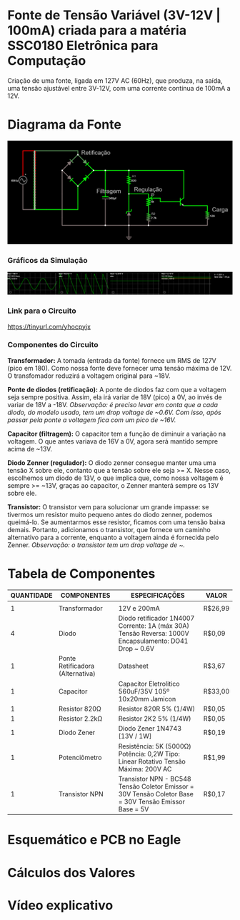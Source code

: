 # Fonte de Tensão Variável (3V-12V | 100mA) criada para a matéria SSC0180 Eletrônica para Computação
Criação de uma fonte, ligada em 127V AC (60Hz), que produza, na saída, uma tensão ajustável entre 3V-12V, com uma corrente contínua de 100mA a 12V.

# Diagrama da Fonte
<img src="images/circuito_principal.png">

### Gráficos da Simulação
<img src="images/graphs.png">

### Link para o Circuito
https://tinyurl.com/yhocpyjx

### Componentes do Circuito
**Transformador:** A tomada (entrada da fonte) fornece um RMS de 127V (pico em 180). Como nossa fonte deve fornecer uma tensão máxima de 12V. O transfomador reduzirá a voltagem original para ~18V.

**Ponte de diodos (retificação):** A ponte de diodos faz com que a voltagem seja sempre positiva. Assim, ela irá variar de 18V (pico) a 0V, ao invés de variar de 18V a -18V. *Observação: é preciso levar em conta que a cada diodo, do modelo usado, tem um drop voltage de ~0.6V. Com isso, após passar pela ponte a voltagem fica com um pico de ~16V.*

**Capacitor (filtragem):** O capacitor tem a função de diminuir a variação na voltagem. O que antes variava de 16V a 0V, agora será mantido sempre acima de ~13V. <!-- Como? --> 

**Diodo Zenner (regulador):** O diodo zenner consegue manter uma uma tensão X sobre ele, contanto que a tensão sobre ele seja >= X. Nesse caso, escolhemos um diodo de 13V, o que implica que, como nossa voltagem é sempre >= ~13V, graças ao capacitor, o Zenner manterá sempre os 13V sobre ele.

**Transistor:** O transistor vem para solucionar um grande impasse: se tivermos um resistor muito pequeno antes do diodo zenner, podemos queimá-lo. Se aumentarmos esse resistor, ficamos com uma tensão baixa demais. Portanto, adicionamos o transistor, que fornece um caminho alternativo para a corrente, enquanto a voltagem ainda é fornecida pelo Zenner. *Observação: o transistor tem um drop voltage de ~<!-- ???? -->.*

# Tabela de Componentes
| QUANTIDADE | COMPONENTES                      | ESPECIFICAÇÕES                                                                                         | VALOR   |
|------------|----------------------------------|--------------------------------------------------------------------------------------------------------|---------|
|            |                                  |                                                                                                        |         |
| 1          | Transformador                    | 12V e 200mA                                                                                            | R$26,99 |
| 4          | Diodo                            | Diodo retificador 1N4007 Corrente: 1A (máx 30A) Tensão Reversa: 1000V Encapsulamento: DO41 Drop ~ 0.6V | R$0,09  |
| 1          | Ponte Retificadora (Alternativa) | Datasheet                                                                                              | R$3,67  |
| 1          | Capacitor                        | Capacitor Eletrolitico 560uF/35V 105º 10x20mm Jamicon                                                  | R$33,00 |
| 1          | Resistor 820Ω                    | Resistor 820R 5% (1/4W)                                                                                | R$0,05  |
| 1          | Resistor 2.2kΩ                   | Resistor 2K2 5% (1/4W)                                                                                 | R$0,05  |
| 1          | Diodo Zener                      | Diodo Zener 1N4743 [13V / 1W]                                                                          | R$0,19  |
| 1          | Potenciômetro                    | Resistência: 5K (5000Ω) Potência: 0,2W Tipo: Linear Rotativo Tensão Máxima: 200V AC                    | R$1,99  |
| 1          | Transistor NPN                   | Transistor NPN - BC548 Tensão Coletor Emissor = 30V Tensão Coletor Base = 30V Tensão Emissor Base = 5V | R$0,17  |

# Esquemático e PCB no Eagle
<!-- Adicionar Imagem -->

# Cálculos dos Valores
<!-- Adicionar Cálculos-->

# Vídeo explicativo
<!-- Adiciona Vídeo -->
